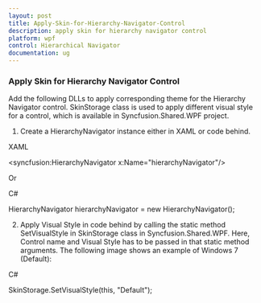 ```yaml
---
layout: post
title: Apply-Skin-for-Hierarchy-Navigator-Control
description: apply skin for hierarchy navigator control
platform: wpf
control: Hierarchical Navigator
documentation: ug
---
```


### Apply Skin for Hierarchy Navigator Control

Add the following DLLs to apply corresponding theme for the Hierarchy Navigator control. SkinStorage class is used to apply different visual style for a control, which is available in Syncfusion.Shared.WPF project.

1. Create a HierarchyNavigator instance either in XAML or code behind.

XAML



&lt;syncfusion:HierarchyNavigator x:Name="hierarchyNavigator"/&gt;



Or

C#



HierarchyNavigator hierarchyNavigator = new HierarchyNavigator();



2. Apply Visual Style in code behind by calling the static method SetVisualStyle in SkinStorage class in Syncfusion.Shared.WPF. Here, Control name and Visual Style has to be passed in that static method arguments. The following image shows an example of Windows 7 (Default):

C#



SkinStorage.SetVisualStyle(this, "Default");







